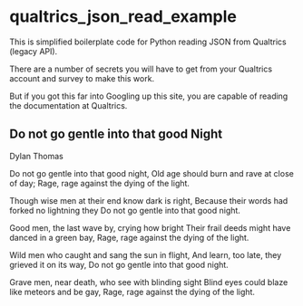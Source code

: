 # qualtrics_json_read_example
This is simplified boilerplate code for Python reading JSON from Qualtrics (legacy API).

There are a number of secrets you will have to get from your Qualtrics account and survey to make this work.

But if you got this far into Googling up this site, you are capable of reading the documentation at Qualtrics.


## Do not go gentle into that good Night

Dylan Thomas

Do not go gentle into that good night,
Old age should burn and rave at close of day;
Rage, rage against the dying of the light.

Though wise men at their end know dark is right,
Because their words had forked no lightning they
Do not go gentle into that good night.

Good men, the last wave by, crying how bright
Their frail deeds might have danced in a green bay,
Rage, rage against the dying of the light.

Wild men who caught and sang the sun in flight,
And learn, too late, they grieved it on its way,
Do not go gentle into that good night.

Grave men, near death, who see with blinding sight
Blind eyes could blaze like meteors and be gay,
Rage, rage against the dying of the light.
